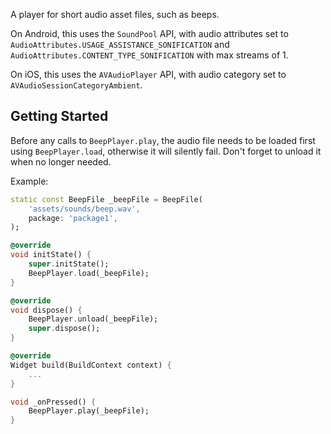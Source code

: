 A player for short audio asset files, such as beeps.

On Android, this uses the `SoundPool` API, with audio attributes set to
`AudioAttributes.USAGE_ASSISTANCE_SONIFICATION` and
`AudioAttributes.CONTENT_TYPE_SONIFICATION` with max streams of 1.

On iOS, this uses the `AVAudioPlayer` API, with audio category set to
`AVAudioSessionCategoryAmbient`.

## Getting Started

Before any calls to `BeepPlayer.play`, the audio file needs to be loaded first
using `BeepPlayer.load`, otherwise it will silently fail. Don't forget to unload it when no longer needed.

Example:
```dart
static const BeepFile _beepFile = BeepFile(
    'assets/sounds/beep.wav',
    package: 'package1',
);

@override
void initState() {
    super.initState();
    BeepPlayer.load(_beepFile);
}

@override
void dispose() {
    BeepPlayer.unload(_beepFile);
    super.dispose();
}

@override
Widget build(BuildContext context) {
    ...
}

void _onPressed() {
    BeepPlayer.play(_beepFile);
}
```

